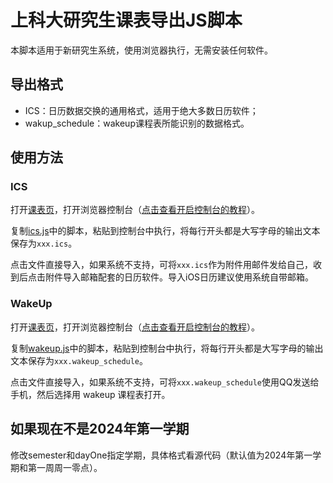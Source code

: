 # 上科大研究生课表导出JS脚本

本脚本适用于新研究生系统，使用浏览器执行，无需安装任何软件。

## 导出格式

- ICS：日历数据交换的通用格式，适用于绝大多数日历软件；
- wakup_schedule：wakeup课程表所能识别的数据格式。

## 使用方法

### ICS

打开[课表页](https://graduate.shanghaitech.edu.cn/gsapp/sys/wdkbappshtech/*default/index.do)，打开浏览器控制台（[点击查看开启控制台的教程](https://screenful.com/guide/how-to/how-to-open-the-browser-developer-console)）。

复制[ics.js](./ics.js)中的脚本，粘贴到控制台中执行，将每行开头都是大写字母的输出文本保存为`xxx.ics`。

点击文件直接导入，如果系统不支持，可将`xxx.ics`作为附件用邮件发给自己，收到后点击附件导入邮箱配套的日历软件。导入iOS日历建议使用系统自带邮箱。

### WakeUp

打开[课表页](https://graduate.shanghaitech.edu.cn/gsapp/sys/wdkbappshtech/*default/index.do)，打开浏览器控制台（[点击查看开启控制台的教程](https://screenful.com/guide/how-to/how-to-open-the-browser-developer-console)）。

复制[wakeup.js](./wakeup.js)中的脚本，粘贴到控制台中执行，将每行开头都是大写字母的输出文本保存为`xxx.wakeup_schedule`。

点击文件直接导入，如果系统不支持，可将`xxx.wakeup_schedule`使用QQ发送给手机，然后选择用 wakeup 课程表打开。

## 如果现在不是2024年第一学期

修改semester和dayOne指定学期，具体格式看源代码（默认值为2024年第一学期和第一周周一零点）。
